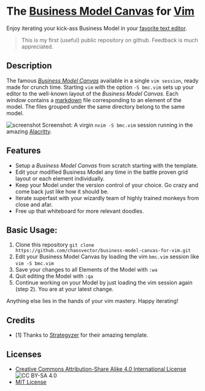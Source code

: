 # The [Business Model Canvas](https://en.wikipedia.org/wiki/Business_Model_Canvas) for [Vim](https://github.com/neovim/neovim)

Enjoy iterating your kick-ass Business Model in your [favorite text editor](https://github.com/neovim/neovim).

> This is my first (useful) public repository on github. Feedback is much
> appreciated.

## Description

The famous
[*Business Model Canvas*](https://en.wikipedia.org/wiki/Business_Model_Canvas)
available in a single ``vim session``, ready made for crunch time. Starting
``vim`` with the option ``-S bmc.vim`` sets up your editor to the well-known
layout of the *Business Model Canvas*. Each window contains a
[markdown](https://daringfireball.net/projects/markdown/) file corresponding
to an element of the model. The files grouped under the same directory belong
to the same model.

![screenshot](https://chaosvector.github.io/img/screenshot.png) Screenshot:
A virgin ``nvim -S bmc.vim`` session running in the amazing
[Alacritty](https://github.com/jwilm/alacritty).


## Features

- Setup a *Business Model Canvas* from scratch starting with the template.
- Edit your modified Business Model any time in the battle proven grid layout
  or each element individually.
- Keep your Model under the version control of your choice. Go crazy and come
  back just like how it should be.
- Iterate superfast with your wizardly team of highly trained monkeys from
  close and afar.
- Free up that whiteboard for more relevant doodles.


## Basic Usage:

1. Clone this repository
   ``git clone https://github.com/chaosvector/business-model-canvas-for-vim.git``
2. Edit your Business Model Canvas by loading the vim ``bmc.vim`` session like
   ``vim -S bmc.vim``
3. Save your changes to all Elements of the Model with ``:wa``
4. Quit editing the Model with ``:qa``
5. Continue working on your Model by just loading the vim session again
   (step 2). You are at your latest change.

Anything else lies in the hands of your vim mastery. Happy iterating!


## Credits

- [1] Thanks to
  [Strategyzer](https://www.strategyzer.com/canvas/business-model-canvas) for
  their amazing template.

## Licenses

* [Creative Commons Attribution-Share Alike 4.0 International License](https://creativecommons.org/licenses/by-sa/4.0/) ![CC BY-SA 4.0](https://licensebuttons.net/l/by-sa/4.0/80x15.png)
* [MIT License](vim-business-model-canvas/LICENSE)





